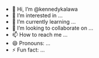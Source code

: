 - 👋 Hi, I’m @kennedykalawa
- 👀 I’m interested in ...
- 🌱 I’m currently learning ...
- 💞️ I’m looking to collaborate on ...
- 📫 How to reach me ...
- 😄 Pronouns: ...
- ⚡ Fun fact: ...

<!---
kennedykalawa/kennedykalawa is a ✨ special ✨ repository because its `README.md` (this file) appears on your GitHub profile.
You can click the Preview link to take a look at your changes.
--->
